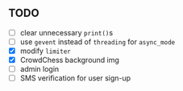 ## TODO
- [ ] clear unnecessary `print()`s
- [ ] use `gevent` instead of `threading` for `async_mode`
- [x] modify `limiter`
- [x] CrowdChess background img
- [ ] admin login
- [ ] SMS verification for user sign-up

